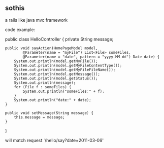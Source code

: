 ## sothis ##

a rails like java mvc framework

code example:

public class HelloController {
	private String message;

	public void sayAction(HomePageModel model,
			@Parameter(name = "myFile") List<File> someFiles,
			@Parameter(name = "date", pattern = "yyyy-MM-dd") Date date) {
		System.out.println(model.getMyFile());
		System.out.println(model.getMyFileContentType());
		System.out.println(model.getMyFileFileName());
		System.out.println(model.getMessage());
		System.out.println(model.getStatus());
		System.out.println(message);
		for (File f : someFiles) {
			System.out.println("someFiles:" + f);
		}
		System.out.println("date:" + date);
	}

	public void setMessage(String message) {
		this.message = message;
	}

}

will match request '/hello/say?date=2011-03-06'